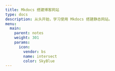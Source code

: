 ```yaml
---
title: Mkdocs 搭建博客网站
type: docs
description: 从头开始，学习使用 Mkdocs 搭建静态网站。
menu:
  main:
    parent: notes
    weight: 301
    params:
      icon:
        vendor: bs
        name: intersect
        color: SkyBlue
---
```


